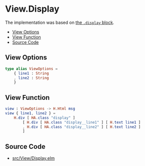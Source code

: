 # View.Display

The implementation was based on [the `.display` block](../../prototype/blocks/display.md).

- [View Options](#view-options)
- [View Function](#view-function)
- [Source Code](#source-code)

## View Options

```elm
type alias ViewOptions =
    { line1 : String
    , line2 : String
    }
```

## View Function

```elm
view : ViewOptions -> H.Html msg
view { line1, line2 } =
    H.div [ HA.class "display" ]
        [ H.div [ HA.class "display__line1" ] [ H.text line1 ]
        , H.div [ HA.class "display__line2" ] [ H.text line2 ]
        ]
```

## Source Code

- [src/View/Display.elm](https://github.com/dwayne/elm-calculator/blob/1.0.0/src/View/Display.elm)
